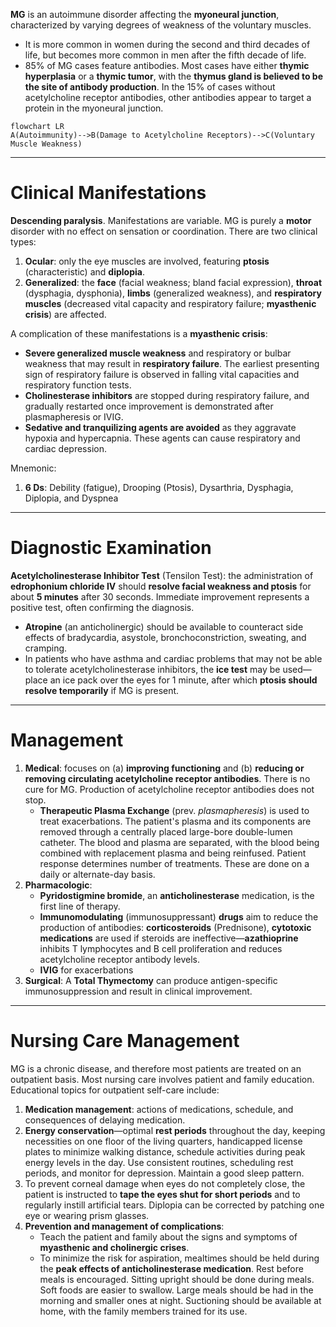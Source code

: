 **MG** is an autoimmune disorder affecting the **myoneural junction**, characterized by varying degrees of weakness of the voluntary muscles.
- It is more common in women during the second and third decades of life, but becomes more common in men after the fifth decade of life.
- 85% of MG cases feature antibodies. Most cases have either **thymic hyperplasia** or a **thymic tumor**, with the **thymus gland is believed to be the site of antibody production**. In the 15% of cases without acetylcholine receptor antibodies, other antibodies appear to target a protein in the myoneural junction.
```mermaid
flowchart LR
A(Autoimmunity)-->B(Damage to Acetylcholine Receptors)-->C(Voluntary Muscle Weakness)
```
___
# Clinical Manifestations
**Descending paralysis**. Manifestations are variable. MG is purely a **motor** disorder with no effect on sensation or coordination. There are two clinical types:
1. **Ocular**: only the eye muscles are involved, featuring **ptosis** (characteristic) and **diplopia**.
2. **Generalized**: the **face** (facial weakness; bland facial expression), **throat** (dysphagia, dysphonia), **limbs** (generalized weakness), and **respiratory muscles** (decreased vital capacity and respiratory failure; **myasthenic crisis**) are affected.

A complication of these manifestations is a **myasthenic crisis**:
- **Severe generalized muscle weakness** and respiratory or bulbar weakness that may result in **respiratory failure**. The earliest presenting sign of respiratory failure is observed in falling vital capacities and respiratory function tests.
- **Cholinesterase inhibitors** are stopped during respiratory failure, and gradually restarted once improvement is demonstrated after plasmapheresis or IVIG.
- **Sedative and tranquilizing agents are avoided** as they aggravate hypoxia and hypercapnia. These agents can cause respiratory and cardiac depression.

Mnemonic:
1. **6 Ds**: Debility (fatigue), Drooping (Ptosis), Dysarthria, Dysphagia, Diplopia, and Dyspnea
___
# Diagnostic Examination
**Acetylcholinesterase Inhibitor Test** (Tensilon Test): the administration of **edrophonium chloride IV** should **resolve facial weakness and ptosis** for about **5 minutes** after 30 seconds. Immediate improvement represents a positive test, often confirming the diagnosis.
- **Atropine** (an anticholinergic) should be available to counteract side effects of bradycardia, asystole, bronchoconstriction, sweating, and cramping.
- In patients who have asthma and cardiac problems that may not be able to tolerate acetylcholinesterase inhibitors, the **ice test** may be used—place an ice pack over the eyes for 1 minute, after which **ptosis should resolve temporarily** if MG is present.
___
# Management
1. **Medical**: focuses on (a) **improving functioning** and (b) **reducing or removing circulating acetylcholine receptor antibodies**. There is no cure for MG. Production of acetylcholine receptor antibodies does not stop.
	- **Therapeutic Plasma Exchange** (prev. *plasmapheresis*) is used to treat exacerbations. The patient's plasma and its components are removed through a centrally placed large-bore double-lumen catheter. The blood and plasma are separated, with the blood being combined with replacement plasma and being reinfused. Patient response determines number of treatments. These are done on a daily or alternate-day basis.
2. **Pharmacologic**:
	- **Pyridostigmine bromide**, an **anticholinesterase** medication, is the first line of therapy.
	- **Immunomodulating** (immunosuppressant) **drugs** aim to reduce the production of antibodies: **corticosteroids** (Prednisone), **cytotoxic medications** are used if steroids are ineffective—**azathioprine** inhibits T lymphocytes and B cell proliferation and reduces acetylcholine receptor antibody levels.
	- **IVIG** for exacerbations
3. **Surgical**: A **Total Thymectomy** can produce antigen-specific immunosuppression and result in clinical improvement.
___
# Nursing Care Management
MG is a chronic disease, and therefore most patients are treated on an outpatient basis. Most nursing care involves patient and family education. Educational topics for outpatient self-care include:
1. **Medication management**: actions of medications, schedule, and consequences of delaying medication.
2. **Energy conservation**—optimal **rest periods** throughout the day, keeping necessities on one floor of the living quarters, handicapped license plates to minimize walking distance, schedule activities during peak energy levels in the day. Use consistent routines, scheduling rest periods, and monitor for depression. Maintain a good sleep pattern.
3. To prevent corneal damage when eyes do not completely close, the patient is instructed to **tape the eyes shut for short periods** and to regularly instill artificial tears. Diplopia can be corrected by patching one eye or wearing prism glasses.
4. **Prevention and management of complications**:
	- Teach the patient and family about the signs and symptoms of **myasthenic and cholinergic crises**.
	- To minimize the risk for aspiration, mealtimes should be held during the **peak effects of anticholinesterase medication**. Rest before meals is encouraged. Sitting upright should be done during meals. Soft foods are easier to swallow. Large meals should be had in the morning and smaller ones at night. Suctioning should be available at home, with the family members trained for its use.